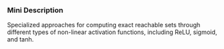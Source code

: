 ### Mini Description

Specialized approaches for computing exact reachable sets through different types of non-linear activation functions, including ReLU, sigmoid, and tanh.
